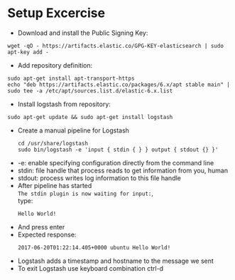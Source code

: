 # Setup Excercise #

* Download and install the Public Signing Key:  
```
wget -qO - https://artifacts.elastic.co/GPG-KEY-elasticsearch | sudo apt-key add -
```
* Add repository definition:  
```
sudo apt-get install apt-transport-https
echo "deb https://artifacts.elastic.co/packages/6.x/apt stable main" | sudo tee -a /etc/apt/sources.list.d/elastic-6.x.list
```
* Install logstash from repository:  
```
sudo apt-get update && sudo apt-get install logstash
```
* Create a manual pipeline for Logstash
    ```
    cd /usr/share/logstash
    sudo bin/logstash -e 'input { stdin { } } output { stdout {} }'
    ```
* -e: enable specifying configuration directly from the command line
* stdin: file handle that process reads to get information from you, human
* stdout: process writes log information to this file handle
* After pipeline has started  
`The stdin plugin is now waiting for input:`,  
type:
  ```
  Hello World!
  ```
* And press enter
* Expected response:
    ```
    2017-06-20T01:22:14.405+0000 ubuntu Hello World!
    ```
* Logstash adds a timestamp and hostname to the message we sent
* To exit Logstash use keyboard combination ctrl-d